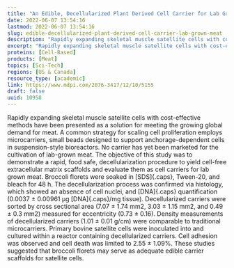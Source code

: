 ```yaml
---
title: "An Edible, Decellularized Plant Derived Cell Carrier for Lab Grown Meat"
date: 2022-06-07 13:54:16
lastmod: 2022-06-07 13:54:16
slug: edible-decellularized-plant-derived-cell-carrier-lab-grown-meat
description: "Rapidly expanding skeletal muscle satellite cells with cost-effective methods have been presented as a solution for meeting the growing global demand for meat. A common strategy for scaling cell proliferation employs microcarriers, small beads designed to support anchorage-dependent cells in suspension-style bioreactors. No carrier has yet been marketed for the cultivation of lab-grown meat. The objective of this study was to demonstrate a rapid, food safe, decellularization procedure to yield cell-free extracellular matrix scaffolds and evaluate them as cell carriers for lab grown meat."
excerpt: "Rapidly expanding skeletal muscle satellite cells with cost-effective methods have been presented as a solution for meeting the growing global demand for meat. A common strategy for scaling cell proliferation employs microcarriers, small beads designed to support anchorage-dependent cells in suspension-style bioreactors. No carrier has yet been marketed for the cultivation of lab-grown meat. The objective of this study was to demonstrate a rapid, food safe, decellularization procedure to yield cell-free extracellular matrix scaffolds and evaluate them as cell carriers for lab grown meat."
proteins: [Cell-Based]
products: [Meat]
topics: [Sci-Tech]
regions: [US & Canada]
resource_type: [academic]
link: https://www.mdpi.com/2076-3417/12/10/5155
draft: false
uuid: 10958
---
```

Rapidly expanding skeletal muscle satellite cells with cost-effective
methods have been presented as a solution for meeting the growing global
demand for meat. A common strategy for scaling cell proliferation
employs microcarriers, small beads designed to support
anchorage-dependent cells in suspension-style bioreactors. No carrier
has yet been marketed for the cultivation of lab-grown meat. The
objective of this study was to demonstrate a rapid, food safe,
decellularization procedure to yield cell-free extracellular matrix
scaffolds and evaluate them as cell carriers for lab grown meat.
Broccoli florets were soaked in [SDS]{.caps}, Tween-20, and bleach for
48 h. The decellularization process was confirmed via histology, which
showed an absence of cell nuclei, and [DNA]{.caps} quantification
(0.0037 ± 0.00961 μg [DNA]{.caps}/mg tissue). Decellularized carriers
were sorted by cross sectional area (7.07 ± 1.74 mm2, 3.03 ± 1.15 mm2,
and 0.49 ± 0.3 mm2) measured for eccentricity (0.73 ± 0.16). Density
measurements of decellularized carriers (1.01 ± 0.01 g/cm) were
comparable to traditional microcarriers. Primary bovine satellite cells
were inoculated into and cultured within a reactor containing
decellularized carriers. Cell adhesion was observed and cell death was
limited to 2.55 ± 1.09%. These studies suggested that broccoli florets
may serve as adequate edible carrier scaffolds for satellite cells.
